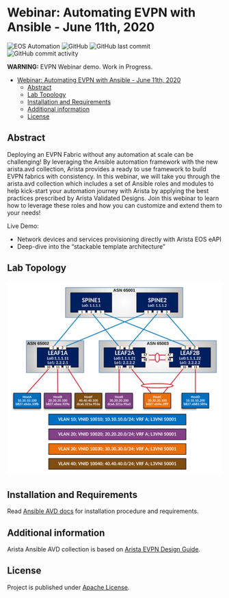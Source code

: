 # Webinar: Automating EVPN with Ansible - June 11th, 2020

![EOS Automation](https://img.shields.io/badge/Arista-EOS%20Automation-blue) ![GitHub](https://img.shields.io/github/license/aristanetworks/ansible-avd)  ![GitHub last commit](https://img.shields.io/github/last-commit/aristanetworks/ansible-avd) ![GitHub commit activity](https://img.shields.io/github/commit-activity/w/aristanetworks/ansible-avd)

__WARNING:__ EVPN Webinar demo. Work in Progress.

<!-- TOC -->

- [Webinar: Automating EVPN with Ansible - June 11th, 2020](#webinar-automating-evpn-with-ansible---june-11th-2020)
  - [Abstract](#abstract)
  - [Lab Topology](#lab-topology)
  - [Installation and Requirements](#installation-and-requirements)
  - [Additional information](#additional-information)
  - [License](#license)

<!-- /TOC -->

## Abstract

Deploying an EVPN Fabric without any automation at scale can be challenging! By leveraging the Ansible automation framework with the new arista.avd collection, Arista provides a ready to use framework to build EVPN fabrics with consistency. In this webinar, we will take you through the arista.avd collection which includes a set of Ansible roles and modules to help kick-start your automation journey with Arista by applying the best practices prescribed by Arista Validated Designs. Join this webinar to learn how to leverage these roles and how you can customize and extend them to your needs!

Live Demo:

- Network devices and services provisioning directly with Arista EOS eAPI
- Deep-dive into the “stackable template architecture”

## Lab Topology

![Lab Topology](media/lab-topology.png)

## Installation and Requirements

Read [Ansible AVD docs](https://github.com/aristanetworks/ansible-avd/blob/devel/README.md) for installation procedure and requirements.

## Additional information

Arista Ansible AVD collection is based on [Arista EVPN Design Guide](https://www.arista.com/en/solutions/design-guides).

## License

Project is published under [Apache License](../../LICENSE).
